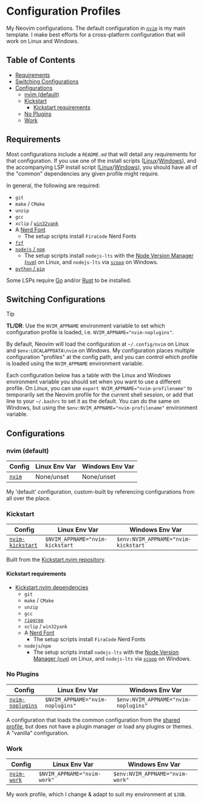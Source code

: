 # Configuration Profiles <!-- omit in toc -->

My Neovim configurations. The default configuration in [`nvim`](./nvim/) is my main template. I make best efforts for a cross-platform configuration that will work on Linux and Windows.

## Table of Contents <!-- omit in toc -->

- [Requirements](#requirements)
- [Switching Configurations](#switching-configurations)
- [Configurations](#configurations)
  - [nvim (default)](#nvim-default)
  - [Kickstart](#kickstart)
    - [Kickstart requirements](#kickstart-requirements)
  - [No Plugins](#no-plugins)
  - [Work](#work)

## Requirements

Most configurations include a `README.md` that will detail any requirements for that configuration. If you use one of the install scripts ([Linux](../scripts/linux/install.sh)/[Windows](../scripts/windows/install-neovim-win.ps1)), and the accompanying LSP install script ([Linux](../scripts/linux/install-lsp-requirements.sh)/[Windows](../scripts/windows/install-lsp-requirements.ps1)), you should have all of the "common" dependencies any given profile might require.

In general, the following are required:

- `git`
- `make` / `CMake`
- `unzip`
- `gcc`
- `xclip` / [`win32yank`](https://github.com/equalsraf/win32yank)
- A [Nerd Font](https://www.nerdfonts.com/)
  - The setup scripts install `FiraCode` Nerd Fonts
- [`fzf`](https://github.com/junegunn/fzf)
- [`nodejs` / `npm`](https://nodejs.org/en)
  - The setup scripts install `nodejs-lts` with the [Node Version Manager (`nvm`)](https://github.com/nvm-sh/nvm) on Linux, and `nodejs-lts` via [`scoop`](https://scoop.sh) on Windows.
- [`python` / `pip`](https://www.python.org)

Some LSPs require [Go](https://golang.org) and/or [Rust](https://www.rust-lang.org) to be installed.

## Switching Configurations

> [!TIP]
> **TL/DR**: Use the `NVIM_APPNAME` environment variable to set which configuration profile is loaded, i.e. `NVIM_APPNAME="nvim-noplugins"`.

By default, Neovim will load the configuration at `~/.config/nvim` on Linux and `$env:LOCALAPPDATA\nvim` on Windows. My configuration places multiple configuration "profiles" at the config path, and you can control which profile is loaded using the `NVIM_APPNAME` environment variable.

Each configuration below has a table with the Linux and Windows environment variable you should set when you want to use a different profile. On Linux, you can use `export NVIM_APPNAME="nvim-profilename"` to temporarily set the Neovim profile for the current shell session, or add that line to your `~/.bashrc` to set it as the default. You can do the same on Windows, but using the `$env:NVIM_APPNAME="nvim-profilename"` environment variable.

## Configurations

### nvim (default)

| Config | Linux Env Var | Windows Env Var |
| ------ | ------------- | --------------- |
| [`nvim`](./nvim/) | None/unset | None/unset |

My 'default' configuration, custom-built by referencing configurations from all over the place.

### Kickstart

| Config | Linux Env Var | Windows Env Var |
| ------ | ------------- | --------------- |
| [`nvim-kickstart`](./nvim-kickstart/) | `$NVIM_APPNAME="nvim-kickstart` | `$env:NVIM_APPNAME="nvim-kickstart` |

Built from the [Kickstart.nvim repository](https://github.com/nvim-lua/kickstart.nvim).

#### Kickstart requirements

- [Kickstart.nvim dependencies](https://github.com/nvim-lua/kickstart.nvim?tab=readme-ov-file#install-external-dependencies)
  - `git`
  - `make` / `CMake`
  - `unzip`
  - `gcc`
  - [`ripgrep`](https://github.com/BurntSushi/ripgrep#installation)
  - `xclip` / `win32yank`
  - A [Nerd Font](https://www.nerdfonts.com/)
    - The setup scripts install `FiraCode` Nerd Fonts
  - `nodejs`/`npm`
    - The setup scripts install `nodejs-lts` with the [Node Version Manager (`nvm`)](https://github.com/nvm-sh/nvm) on Linux, and `nodejs-lts` via [`scoop`](https://scoop.sh) on Windows.

### No Plugins

| Config | Linux Env Var | Windows Env Var |
| ------ | ------------- | --------------- |
| [`nvim-noplugins`](./nvim-noplugins/) | `$NVIM_APPNAME="nvim-noplugins"` | `$env:NVIM_APPNAME="nvim-noplugins"` |

A configuration that loads the common configuration from the [shared profile](#shared), but does not have a plugin manager or load any plugins or themes. A "vanilla" configuration.

### Work

| Config | Linux Env Var | Windows Env Var |
| ------ | ------------- | --------------- |
| [`nvim-work`](./nvim-work/) | `$NVIM_APPNAME="nvim-work"` | `$env:NVIM_APPNAME="nvim-work"` |

My work profile, which I change & adapt to suit my environment at `$JOB`.
